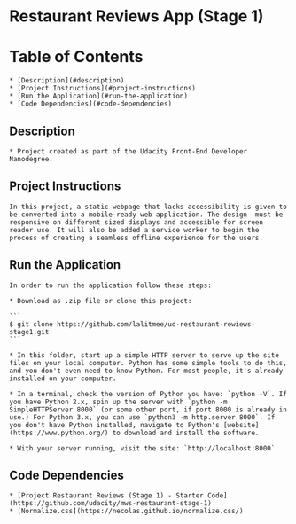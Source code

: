 # Restaurant Reviews App (Stage 1)

# Table of Contents

    * [Description](#description)
    * [Project Instructions](#project-instructions)
    * [Run the Application](#run-the-application)
    * [Code Dependencies](#code-dependencies)

## Description

    * Project created as part of the Udacity Front-End Developer Nanodegree.

## Project Instructions

    In this project, a static webpage that lacks accessibility is given to be converted into a mobile-ready web application. The design  must be responsive on different sized displays and accessible for screen reader use. It will also be added a service worker to begin the process of creating a seamless offline experience for the users.

## Run the Application

    In order to run the application follow these steps:

    * Download as .zip file or clone this project:

    ```
    $ git clone https://github.com/lalitmee/ud-restaurant-rewiews-stage1.git
    ```

    * In this folder, start up a simple HTTP server to serve up the site files on your local computer. Python has some simple tools to do this, and you don't even need to know Python. For most people, it's already installed on your computer.

    * In a terminal, check the version of Python you have: `python -V`. If you have Python 2.x, spin up the server with `python -m SimpleHTTPServer 8000` (or some other port, if port 8000 is already in use.) For Python 3.x, you can use `python3 -m http.server 8000`. If you don't have Python installed, navigate to Python's [website](https://www.python.org/) to download and install the software.

    * With your server running, visit the site: `http://localhost:8000`.

## Code Dependencies

    * [Project Restaurant Reviews (Stage 1) - Starter Code](https://github.com/udacity/mws-restaurant-stage-1)
    * [Normalize.css](https://necolas.github.io/normalize.css/)
